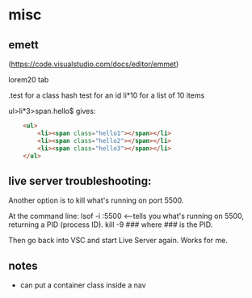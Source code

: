 # misc

## emett

(https://code.visualstudio.com/docs/editor/emmet)

lorem20 tab

.test for a class
hash test for an id
li*10 for a list of 10 items

ul>li*3>span.hello$
gives:
```html
    <ul>
        <li><span class="hello1"></span></li>
        <li><span class="hello2"></span></li>
        <li><span class="hello3"></span></li>
    </ul>
```

## live server troubleshooting:
Another option is to kill what's running on port 5500.

At the command line:
lsof -i :5500 <--tells you what's running on 5500, returning a PID (process ID).
kill -9 ### where ### is the PID.

Then go back into VSC and start Live Server again. Works for me.

## notes

* can put a container class inside a nav
